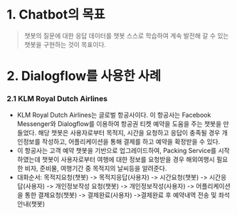 # 1. Chatbot의 목표
> 챗봇의 질문에 대한 응답 데이터를 챗봇 스스로 학습하여 계속 발전해 갈 수 있는 챗봇을 구현하는 것이 목표이다.

# 2. Dialogflow를 사용한 사례
### 2.1 KLM Royal Dutch Airlines
 * KLM Royal Dutch Airlines는 글로벌 항공사이다. 이 항공사는 Facebook Messenger와 Dialogflow를 이용하여 항공권 티켓 예약을 도움을 주는 챗봇을 만들었다. 해당 챗봇은 사용자로부터 목적지, 시간을 요청하고 응답이 충족될 경우 개인정보를 작성하고, 어플리케이션을 통해 결제를 하고 예약을 확정받을 수 있다.
 * 이 항공사는 고객 예약 챗봇을 기반으로 업그레이드하여, Packing Service를 시작하였는데 챗봇이 사용자로부터 여행에 대한 정보를 요청받을 경우 해외여행시 필요한 비자, 준비물, 여행기간 중 목적지의 날씨등을 알려준다.
 * 대화순서: 목적지요청(챗봇) -> 목적지응답(사용자) -> 시간요청(챗봇) -> 시간응답(사용자) -> 개인정보작성 요청(챗봇) -> 개인정보작성(사용자) -> 어플리케이션을 통한 결제요청(챗봇) -> 결제완료(사용자) ->결제완료 후 예약내역 전송 및 좌석안내(챗봇)
 
